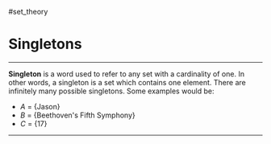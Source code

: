 #set_theory 
# Singletons
---
**Singleton** is a word used to refer to any set with a cardinality of one. In other words, a singleton is a set which contains one element. There are infinitely many possible singletons. Some examples would be:
- $A$ = \{Jason\}
- $B$ = \{Beethoven's Fifth Symphony\}
- $C$ = $\{17\}$

---